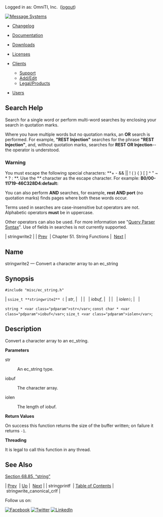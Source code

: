 Logged in as: OmniTI, Inc.  ([logout](https://support.messagesystems.com/logout.php))

[![Message Systems](https://support.messagesystems.com/images/ms-white205.png)](https://support.messagesystems.com/start.php) 

*   [Changelog](https://support.messagesystems.com/start.php?show=changelog)
*   [Documentation](https://support.messagesystems.com/docs/)
*   [Downloads](https://support.messagesystems.com/start.php)

*   [Licenses](https://support.messagesystems.com/license_summary.php)
*   <a href="">Clients</a>
    *   [Support](https://support.messagesystems.com/cs.php)
    *   [Add/Edit](https://support.messagesystems.com/edit_client.php)
    *   [Legal/Products](https://support.messagesystems.com/edit_products.php)
*   [Users](https://support.messagesystems.com/edit_customer.php)

## Search Help

Search for a single word or perform multi-word searches by enclosing your search in quotation marks.

Where you have multiple words but no quotation marks, an **OR** search is performed. For example, **"REST Injection"** searches for the phrase **"REST Injection"**, and, without quotation marks, searches for **REST OR Injection**--the operator is understood.

### Warning

You must escape the following special characters: **+ - && || ! ( ) { } [ ] ^ " ~ * ? : \**. Use the **\** character as the escape character. For example: **B0/00-11719-46C328D4\:default\:**

You can also perform **AND** searches, for example, **rest AND port** (no quotation marks) finds pages where both these words occur.

Terms used in searches are case-insensitive but operators are not. Alphabetic operators **must** be in uppercase.

Other operators can also be used. For more information see "[Query Parser Syntax](https://lucene.apache.org/core/old_versioned_docs/versions/3_0_0/queryparsersyntax.html)". Use of fields in searches is not currently supported.

| stringwrite2 |
| [Prev](apis.stringprintf.php)  | Chapter 51. String Functions |  [Next](apis.stringwrite_canonical_crlf.php) |

<a name="apis.stringwrite2"></a>
## Name

stringwrite2 — Convert a character array to an ec_string

## Synopsis

`#include "misc/ec_string.h"`

| `ssize_t **stringwrite2** (` | <var class="pdparam">str</var>, |   |
|   | <var class="pdparam">iobuf</var>, |   |
|   | <var class="pdparam">iolen</var>`)`; |   |

`string * <var class="pdparam">str</var>`;
`const char * <var class="pdparam">iobuf</var>`;
`size_t <var class="pdparam">iolen</var>`;<a name="idp35520912"></a>
## Description

Convert a character array to an ec_string.

**Parameters**

<dl class="variablelist">

<dt>str</dt>

<dd>

An ec_string type.

</dd>

<dt>iobuf</dt>

<dd>

The character array.

</dd>

<dt>iolen</dt>

<dd>

The length of iobuf.

</dd>

</dl>

**Return Values**

On success this function returns the size of the buffer written; on failure it returns `-1`.

**Threading**

It is legal to call this function in any thread.

<a name="idp35531056"></a>
## See Also

[Section 68.85, “string”](structs.string.php "68.85. string")

| [Prev](apis.stringprintf.php)  | [Up](string.php) |  [Next](apis.stringwrite_canonical_crlf.php) |
| stringprintf  | [Table of Contents](index.php) |  stringwrite_canonical_crlf |

Follow us on:

[![Facebook](https://support.messagesystems.com/images/icon-facebook.png)](http://www.facebook.com/messagesystems) [![Twitter](https://support.messagesystems.com/images/icon-twitter.png)](http://twitter.com/#!/MessageSystems) [![LinkedIn](https://support.messagesystems.com/images/icon-linkedin.png)](http://www.linkedin.com/company/message-systems)